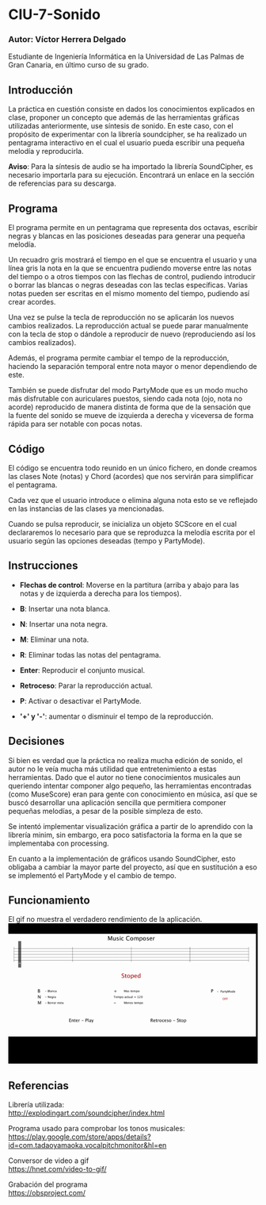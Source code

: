 
# CIU-7-Sonido

### Autor: Víctor Herrera Delgado
Estudiante de Ingeniería Informática en la Universidad de Las Palmas de Gran Canaria, en último curso de su grado.


## Introducción 
La práctica en cuestión consiste en dados los conocimientos explicados en clase, proponer un concepto que además de las herramientas gráficas utilizadas anteriormente, use síntesis de sonido. En este caso, con el propósito de experimentar con la librería soundcipher, se ha realizado un pentagrama interactivo en el cual el usuario pueda escribir una pequeña melodía y reproducirla.    

**Aviso**: Para la síntesis de audio se ha importado la librería SoundCipher, es necesario importarla para su ejecución. Encontrará un enlace en la sección de referencias para su descarga.

## Programa
El programa permite en un pentagrama que representa dos octavas, escribir negras y blancas en las posiciones deseadas para generar una pequeña melodía. 

Un recuadro gris mostrará el tiempo en el que se encuentra el usuario y una línea gris la nota en la que se encuentra pudiendo moverse entre las notas del tiempo o a otros tiempos con las flechas de control, pudiendo introducir o borrar las blancas o negras deseadas con las teclas específicas. 
Varias notas pueden ser escritas en el mismo momento del tiempo, pudiendo así crear acordes.  

Una vez se pulse la tecla de reproducción no se aplicarán los nuevos cambios realizados. La reproducción actual se puede parar manualmente con la tecla de stop o dándole a reproducir de nuevo (reproduciendo así los cambios realizados).

Además, el programa permite cambiar el tempo de la reproducción, haciendo la separación temporal entre nota mayor o menor dependiendo de este.

También se puede disfrutar del modo PartyMode que es un modo mucho más disfrutable con auriculares puestos, siendo cada nota (ojo, nota no acorde) reproducido de manera distinta de forma que de la sensación que la fuente del sonido se mueve de izquierda a derecha y viceversa de forma rápida para ser notable con pocas notas.

## Código

El código se encuentra todo reunido en un único fichero, en donde creamos las clases Note (notas) y Chord (acordes) que nos servirán para simplificar el pentagrama.

Cada vez que el usuario introduce o elimina alguna nota esto se ve reflejado en las instancias de las clases ya mencionadas.

Cuando se pulsa reproducir, se inicializa un objeto SCScore en el cual declararemos lo necesario para que se reproduzca la melodía escrita por el usuario según las opciones deseadas (tempo y PartyMode). 



## Instrucciones

- **Flechas de control**: Moverse en la partitura (arriba y abajo para las notas y de izquierda a derecha para los tiempos).

- **B**: Insertar una nota blanca.  
- **N**: Insertar una nota negra.   
- **M**: Eliminar una nota. 
- **R**: Eliminar todas las notas del pentagrama.
- **Enter**: Reproducir el conjunto musical.
- **Retroceso**: Parar la reproducción actual.

- **P**: Activar o desactivar el PartyMode.

- **'+' y '-'**: aumentar o disminuir el tempo de la reproducción.  

## Decisiones
Si bien es verdad que la práctica no realiza mucha edición de sonido, el autor no le veía mucha más utilidad que entretenimiento a estas herramientas. Dado que el autor no tiene conocimientos musicales aun queriendo intentar componer algo pequeño, las herramientas encontradas (como MuseScore) eran para gente con conocimiento en música, así que se buscó desarrollar una aplicación sencilla que permitiera componer pequeñas melodías, a pesar de la posible simpleza de esto.

Se intentó implementar visualización gráfica a partir de lo aprendido con la librería minim, sin embargo, era poco satisfactoria la forma en la que se implementaba con processing.

En cuanto a la implementación de gráficos usando SoundCipher, esto obligaba a cambiar la mayor parte del proyecto, así que en sustitución a eso se implementó el PartyMode y el cambio de tempo.



## Funcionamiento
El gif no muestra el verdadero rendimiento de la aplicación.  
![](Practica7.gif)

## Referencias

Librería utilizada:  
http://explodingart.com/soundcipher/index.html

Programa usado para comprobar los tonos musicales:  
https://play.google.com/store/apps/details?id=com.tadaoyamaoka.vocalpitchmonitor&hl=en

Conversor de video a gif  
https://hnet.com/video-to-gif/

Grabación del programa  
https://obsproject.com/



